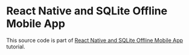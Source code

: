 # React Native and SQLite Offline Mobile App

This source code is part of [React Native and SQLite Offline Mobile App]() tutorial.
